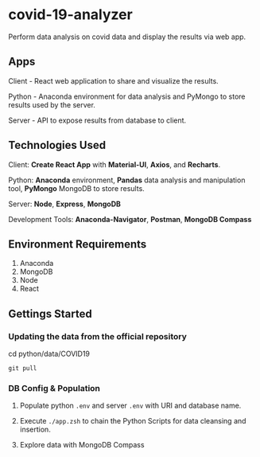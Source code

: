 # covid-19-analyzer

Perform data analysis on covid data and display the results via web app.

## Apps

Client - React web application to share and visualize the results.

Python - Anaconda environment for data analysis and PyMongo to store results used by the server.

Server - API to expose results from database to client.

## Technologies Used

Client: **Create React App** with **Material-UI**, **Axios**, and **Recharts**.

Python: **Anaconda** environment, **Pandas** data analysis and manipulation tool, **PyMongo** MongoDB to store results.

Server: **Node**, **Express**, **MongoDB**

Development Tools: **Anaconda-Navigator**, **Postman**, **MongoDB Compass**

## Environment Requirements

1. Anaconda
2. MongoDB
3. Node
4. React

## Gettings Started

### Updating the data from the official repository

cd python/data/COVID19

`git pull`

### DB Config & Population

1. Populate python `.env` and server `.env` with URI and database name.

2. Execute `./app.zsh` to chain the Python Scripts for data cleansing and insertion.

3. Explore data with MongoDB Compass
